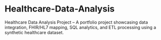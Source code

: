 # Healthcare-Data-Analysis
 Healthcare Data Analysis Project – A portfolio project showcasing data integration, FHIR/HL7 mapping, SQL analytics, and ETL processing using a synthetic healthcare dataset.
